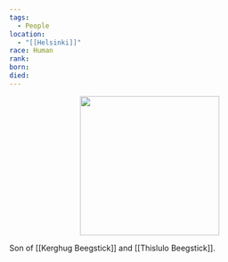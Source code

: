 ```yaml
---
tags:
  - People
location:
  - "[[Helsinki]]"
race: Human
rank: 
born: 
died:
---
```

<p style="text-align:center;"><img src="https://foundry-vtt-kb.s3.us-east-2.amazonaws.com/Images/Tokens/NPCs/Nobles/" width="250" height="250"></p>

Son of [[Kerghug Beegstick]] and [[Thislulo Beegstick]].